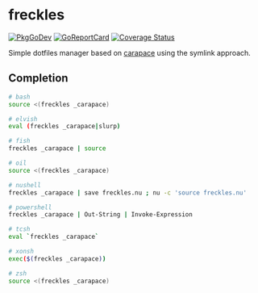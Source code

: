 # freckles

[![PkgGoDev](https://pkg.go.dev/badge/github.com/rsteube/freckles)](https://pkg.go.dev/github.com/rsteube/freckles)
[![GoReportCard](https://goreportcard.com/badge/github.com/rsteube/freckles)](https://goreportcard.com/report/github.com/rsteube/freckles)
[![Coverage Status](https://coveralls.io/repos/github/rsteube/freckles/badge.svg?branch=master)](https://coveralls.io/github/rsteube/freckles?branch=master)

Simple dotfiles manager based on [carapace](https://github.com/rsteube/carapace) using the symlink approach.


## Completion

```sh
# bash
source <(freckles _carapace)

# elvish
eval (freckles _carapace|slurp)

# fish
freckles _carapace | source

# oil
source <(freckles _carapace)

# nushell
freckles _carapace | save freckles.nu ; nu -c 'source freckles.nu'

# powershell
freckles _carapace | Out-String | Invoke-Expression

# tcsh
eval `freckles _carapace`

# xonsh
exec($(freckles _carapace))

# zsh
source <(freckles _carapace)
```
